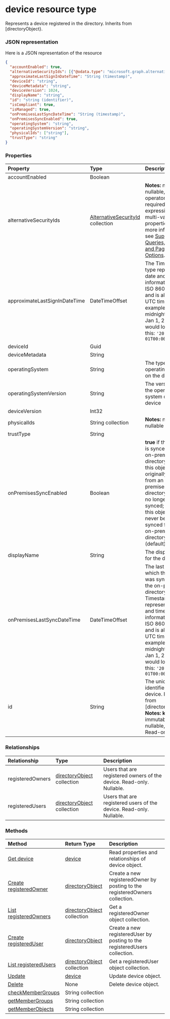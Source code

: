 # device resource type

Represents a device registered in the directory. Inherits from [directoryObject}.


### JSON representation

Here is a JSON representation of the resource

<!-- {
  "blockType": "resource",
  "optionalProperties": [
    "registeredOwners",
    "registeredUsers"
  ],
  "@odata.type": "microsoft.graph.device"
}-->

```json
{
  "accountEnabled": true,
  "alternativeSecurityIds": [{"@odata.type": "microsoft.graph.alternativeSecurityId"}],
  "approximateLastSignInDateTime": "String (timestamp)",
  "deviceId": "string",
  "deviceMetadata": "string",
  "deviceVersion": 1024,
  "displayName": "string",
  "id": "string (identifier)",
  "isCompliant": true,
  "isManaged": true,
  "onPremisesLastSyncDateTime": "String (timestamp)",
  "onPremisesSyncEnabled": true,
  "operatingSystem": "string",
  "operatingSystemVersion": "string",
  "physicalIds": ["string"],
  "trustType": "string"
}

```
### Properties
| Property	   | Type	|Description|
|:---------------|:--------|:----------|
|accountEnabled|Boolean|            |
|alternativeSecurityIds|[AlternativeSecurityId](alternativesecurityid.md) collection|                **Notes:** not nullable, the **any** operator is required for filter expressions on multi-valued properties; for more information, see [Supported Queries, Filters, and Paging Options](https://msdn.microsoft.com/library/azure/dn727074.aspx).            |
|approximateLastSignInDateTime|DateTimeOffset|            The Timestamp type represents date and time information using ISO 8601 format and is always in UTC time. For example, midnight UTC on Jan 1, 2014 would look like this: `'2014-01-01T00:00:00Z'`|
|deviceId|Guid|            |
|deviceMetadata|String||
|operatingSystem|String|The type of operating system on the device.|
|operatingSystemVersion|String|The version of the operating system on the device|
|deviceVersion|Int32|            |
|physicalIds|String collection|                **Notes:** not nullable            |
|trustType|String||
|onPremisesSyncEnabled|Boolean|**true** if this object is synced from an on-premises directory; **false** if this object was originally synced from an on-premises directory but is no longer synced; **null** if this object has never been synced from an on-premises directory (default).|
|displayName|String|The display name for the device.|
|onPremisesLastSyncDateTime|DateTimeOffset|The last time at which the object was synced with the on-premises directory.The Timestamp type represents date and time information using ISO 8601 format and is always in UTC time. For example, midnight UTC on Jan 1, 2014 would look like this: `'2014-01-01T00:00:00Z'`|
|id|String|The unique identifier for the device. Inherited from [directoryObject}.                            **Notes: key**, immutable, not nullable, unique             Read-only.|

### Relationships
| Relationship | Type	|Description|
|:---------------|:--------|:----------|
|registeredOwners|[directoryObject](directoryobject.md) collection|Users that are registered owners of the device. Read-only. Nullable.|
|registeredUsers|[directoryObject](directoryobject.md) collection|Users that are registered users of the device. Read-only. Nullable.|

### Methods

| Method		   | Return Type	|Description|
|:---------------|:--------|:----------|
|[Get device](../api/device_get.md) | [device](device.md) |Read properties and relationships of device object.|
|[Create registeredOwner](../api/device_post_registeredowners.md) |[directoryObject](directoryobject.md)| Create a new registeredOwner by posting to the registeredOwners collection.|
|[List registeredOwners](../api/device_list_registeredowners.md) |[directoryObject](directoryobject.md) collection| Get a registeredOwner object collection.|
|[Create registeredUser](../api/device_post_registeredusers.md) |[directoryObject](directoryobject.md)| Create a new registeredUser by posting to the registeredUsers collection.|
|[List registeredUsers](../api/device_list_registeredusers.md) |[directoryObject](directoryobject.md) collection| Get a registeredUser object collection.|
|[Update](../api/device_update.md) | [device](device.md)	|Update device object. |
|[Delete](../api/device_delete.md) | None |Delete device object. |
|[checkMemberGroups](../api/device_checkmembergroups.md)|String collection||
|[getMemberGroups](../api/device_getmembergroups.md)|String collection||
|[getMemberObjects](../api/device_getmemberobjects.md)|String collection||

<!-- uuid: 8fcb5dbc-d5aa-4681-8e31-b001d5168d79
2015-10-25 14:57:30 UTC -->
<!-- {
  "type": "#page.annotation",
  "description": "device resource",
  "keywords": "",
  "section": "documentation",
  "tocPath": ""
}-->